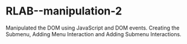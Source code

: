 # RLAB--manipulation-2
Manipulated the DOM using JavaScript and DOM events.
Creating the Submenu, Adding Menu Interaction and Adding Submenu Interactions.
